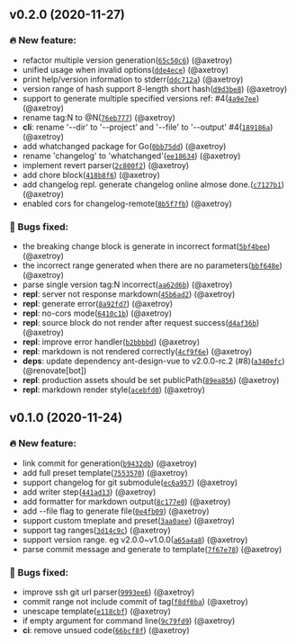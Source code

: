 v0.2.0 (2020-11-27)
-------------------

### 🔥 New feature:

-	refactor multiple version generation([`65c50c6`](https://github.com/release-lab/whatchanged/commit/65c50c6b30f5dfc608c260c73d55cc8601041bdf)) (@axetroy)
-	unified usage when invalid options([`dde4ece`](https://github.com/release-lab/whatchanged/commit/dde4ecee3db8925c804db839bed098eb4a0f82ec)) (@axetroy)
-	print help/version information to stderr([`ddc712a`](https://github.com/release-lab/whatchanged/commit/ddc712a8e4ec502976deb7430a79532d902bcbf9)) (@axetroy)
-	version range of hash support 8-length short hash([`d9d3be8`](https://github.com/release-lab/whatchanged/commit/d9d3be819e1214139342e48cdaf866ae3b628f4b)) (@axetroy)
-	support to generate multiple specified versions ref: #4([`4a9e7ee`](https://github.com/release-lab/whatchanged/commit/4a9e7ee70a80104933e60f20db4784ea472ae2ec)) (@axetroy)
-	rename tag:N to @N([`76eb777`](https://github.com/release-lab/whatchanged/commit/76eb7774ac0a1f44ca6b66b9322870cba24a50a8)) (@axetroy)
-	**cli**: rename '--dir' to '--project' and '--file' to '--output' #4([`189186a`](https://github.com/release-lab/whatchanged/commit/189186a89693c724ac794c17f2c35781b2fdc017)) (@axetroy)
-	add whatchanged package for Go([`0bb75dd`](https://github.com/release-lab/whatchanged/commit/0bb75dd41758d85c4608f010298f823346a68a7c)) (@axetroy)
-	rename 'changelog' to 'whatchanged'([`ee18634`](https://github.com/release-lab/whatchanged/commit/ee1863487bd70a2664ff856c4aacfc34d3a5043d)) (@axetroy)
-	implement revert parser([`2c800f2`](https://github.com/release-lab/whatchanged/commit/2c800f24894c495761e715e3a3f81863e0b3b96c)) (@axetroy)
-	add chore block([`418b8f6`](https://github.com/release-lab/whatchanged/commit/418b8f6383b9d710c043655a5dd28fd6627bd85f)) (@axetroy)
-	add changelog repl. generate changelog online almose done.([`c7127b1`](https://github.com/release-lab/whatchanged/commit/c7127b1b0e3869854d293b536eb2f21c4e0c8e3c)) (@axetroy)
-	enabled cors for changelog-remote([`8b5f7fb`](https://github.com/release-lab/whatchanged/commit/8b5f7fbda0f6aefbc933de757a13ed34d105990f)) (@axetroy)

### 🐛 Bugs fixed:

-	the breaking change block is generate in incorrect format([`5bf4bee`](https://github.com/release-lab/whatchanged/commit/5bf4beea7124cac872598c5487657548e7a826c9)) (@axetroy)
-	the incorrect range generated when there are no parameters([`bbf648e`](https://github.com/release-lab/whatchanged/commit/bbf648e756ab74abb25764ee9ead032343832b3b)) (@axetroy)
-	parse single version tag:N incorrect([`aa62d6b`](https://github.com/release-lab/whatchanged/commit/aa62d6be3294619c81159a39208c9f7bba07630f)) (@axetroy)
-	**repl**: server not response markdown([`45b6ad2`](https://github.com/release-lab/whatchanged/commit/45b6ad20ec4a50dc7661bf575fa408ef6383c46b)) (@axetroy)
-	**repl**: generate error([`8a92fd7`](https://github.com/release-lab/whatchanged/commit/8a92fd7693568683beba2431b0e0659fc99e3c82)) (@axetroy)
-	**repl**: no-cors mode([`6410c1b`](https://github.com/release-lab/whatchanged/commit/6410c1be6cc35e3165172f99738add18ef4d5beb)) (@axetroy)
-	**repl**: source block do not render after request success([`d4af36b`](https://github.com/release-lab/whatchanged/commit/d4af36be80ca60f4bbbcb96603b070883ac44a6a)) (@axetroy)
-	**repl**: improve error handler([`b2bbbbd`](https://github.com/release-lab/whatchanged/commit/b2bbbbd7608501813986d74f6e44c233719246eb)) (@axetroy)
-	**repl**: markdown is not rendered correctly([`4cf9f6e`](https://github.com/release-lab/whatchanged/commit/4cf9f6ee53d19f67380144030a38ede88cb1a59b)) (@axetroy)
-	**deps**: update dependency ant-design-vue to v2.0.0-rc.2 (#8)([`a340efc`](https://github.com/release-lab/whatchanged/commit/a340efc8b86b1728eb1dcaedc9c101767582e811)) (@renovate[bot])
-	**repl**: production assets should be set publicPath([`89ea856`](https://github.com/release-lab/whatchanged/commit/89ea856f4f2046f7347a5ebd2c9d60e3a3650595)) (@axetroy)
-	**repl**: markdown render style([`acebfd0`](https://github.com/release-lab/whatchanged/commit/acebfd0bd736dac9c811186c82ba241d7b1e05e1)) (@axetroy)

v0.1.0 (2020-11-24)
-------------------

### 🔥 New feature:

-	link commit for generation([`b9432db`](https://github.com/release-lab/whatchanged/commit/b9432db1d1f5afe170296b9e0bfebee1aa62fabb)) (@axetroy)
-	add full preset template([`7553570`](https://github.com/release-lab/whatchanged/commit/7553570590b571bd33e10a4f80ec5639d0613042)) (@axetroy)
-	support changelog for git submodule([`ec6a957`](https://github.com/release-lab/whatchanged/commit/ec6a957752fbca9faa261d8694826779e2cbec1f)) (@axetroy)
-	add writer step([`441ad13`](https://github.com/release-lab/whatchanged/commit/441ad1322b1fecaca89a170ecebaf2955a77d630)) (@axetroy)
-	add formatter for markdown output([`8c177e0`](https://github.com/release-lab/whatchanged/commit/8c177e032e8bdb1b76d135981ea10e7053f3ef34)) (@axetroy)
-	add --file flag to generate file([`0e4fb09`](https://github.com/release-lab/whatchanged/commit/0e4fb09789732fec5b09b247e208d61794c3da0d)) (@axetroy)
-	support custom tmeplate and preset([`3aa0aee`](https://github.com/release-lab/whatchanged/commit/3aa0aee2584036da1c63dea9bb399cb83b48a8db)) (@axetroy)
-	support tag ranges([`3d14c9c`](https://github.com/release-lab/whatchanged/commit/3d14c9cf2dc7d51e348fddc7764d8aba1691fac9)) (@axetroy)
-	support version range. eg v2.0.0~v1.0.0([`a65a4a8`](https://github.com/release-lab/whatchanged/commit/a65a4a8bd0122e41c7b20c98676e9def76e786d3)) (@axetroy)
-	parse commit message and generate to template([`7f67e78`](https://github.com/release-lab/whatchanged/commit/7f67e783926fed647d2ad5414f31448eea106fc3)) (@axetroy)

### 🐛 Bugs fixed:

-	improve ssh git url parser([`9993ee6`](https://github.com/release-lab/whatchanged/commit/9993ee600c84cf77d3a0c634e8fa83c2580e137f)) (@axetroy)
-	commit range not include commit of tag([`f8df0ba`](https://github.com/release-lab/whatchanged/commit/f8df0ba654c8faf67eccf98262cd55807e53e597)) (@axetroy)
-	unescape template([`e118cbf`](https://github.com/release-lab/whatchanged/commit/e118cbfafd201b945848f15303fdb261e251f058)) (@axetroy)
-	if empty argument for command line([`9c79fd9`](https://github.com/release-lab/whatchanged/commit/9c79fd91bbf88f7861b4aca89ced8384cf2b9bcd)) (@axetroy)
-	**ci**: remove unsued code([`66bcf8f`](https://github.com/release-lab/whatchanged/commit/66bcf8f43db85409e0392c93f2e347ed91699e81)) (@axetroy)
